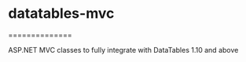 <h1>datatables-mvc</h1>
==============

ASP.NET MVC classes to fully integrate with DataTables 1.10 and above
